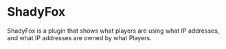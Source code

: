 ShadyFox
========

ShadyFox is a plugin that shows what players are using what IP addresses, and what IP addresses are owned by what Players.
